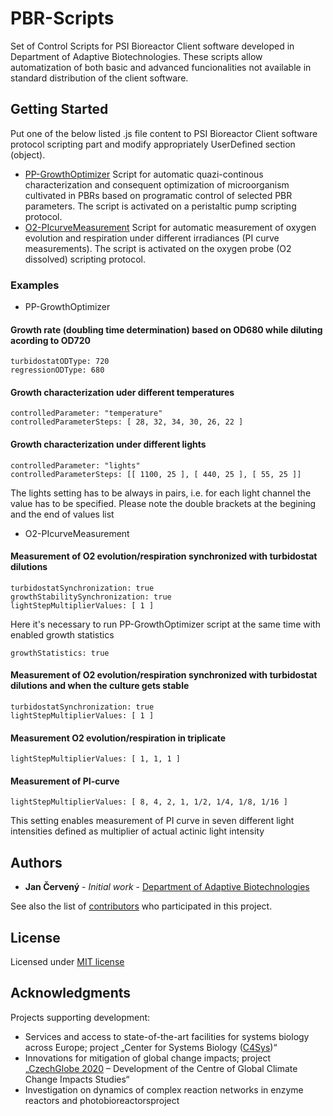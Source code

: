 # PBR-Scripts
Set of Control Scripts for PSI Bioreactor Client software developed in Department of Adaptive Biotechnologies. These scripts allow automatization of both basic and advanced funcionalities not available in standard distribution of the client software. 

## Getting Started

Put one of the below listed .js file content to PSI Bioreactor Client software protocol scripting part and modify appropriately UserDefined section (object).

* [PP-GrowthOptimizer](https://gcri-doab.github.io/PBR-Scripts/PP-GrowthOptimizer.js)
Script for automatic quazi-continous characterization and consequent optimization of microorganism cultivated in PBRs based on programatic control of selected PBR parameters. The script is activated on a peristaltic pump scripting protocol.
* [O2-PIcurveMeasurement](https://gcri-doab.github.io/PBR-Scripts/O2-PIcurveMeasurement.js)
Script for automatic measurement of oxygen evolution and respiration under different irradiances (PI curve measurements). The script is activated on the oxygen probe (O2 dissolved) scripting protocol.

### Examples

* PP-GrowthOptimizer

#### Growth rate (doubling time determination) based on OD680 while diluting acording to OD720
```
turbidostatODType: 720
regressionODType: 680
```

#### Growth characterization uder different temperatures
```
controlledParameter: "temperature"
controlledParameterSteps: [ 28, 32, 34, 30, 26, 22 ]
```

#### Growth characterization under different lights
```
controlledParameter: "lights"
controlledParameterSteps: [[ 1100, 25 ], [ 440, 25 ], [ 55, 25 ]]
```
The lights setting has to be always in pairs, i.e. for each light channel the value has to be specified. Please note the double brackets at the begining and the end of values list

* O2-PIcurveMeasurement

#### Measurement of O2 evolution/respiration synchronized with turbidostat dilutions
```
turbidostatSynchronization: true
growthStabilitySynchronization: true
lightStepMultiplierValues: [ 1 ]
```
Here it's necessary to run PP-GrowthOptimizer script at the same time with enabled growth statistics
```
growthStatistics: true
```

#### Measurement of O2 evolution/respiration synchronized with turbidostat dilutions and when the culture gets stable
```
turbidostatSynchronization: true
lightStepMultiplierValues: [ 1 ]
```


#### Measurement O2 evolution/respiration in triplicate
```
lightStepMultiplierValues: [ 1, 1, 1 ]
```

#### Measurement of PI-curve
```
lightStepMultiplierValues: [ 8, 4, 2, 1, 1/2, 1/4, 1/8, 1/16 ]
```

This setting enables measurement of PI curve in seven different light intensities defined as multiplier of actual actinic light intensity

## Authors

* **Jan Červený** - *Initial work* - [Department of Adaptive Biotechnologies](http://www.czechglobe.cz/en/institute-structure/research-sector/v-domain-adaptive-and-innovative-techniques/#doab)

See also the list of [contributors](https://github.com/your/project/contributors) who participated in this project.

## License

Licensed under [MIT license](https://gcri-doab.github.io/PBR-Scripts/LICENSE)

## Acknowledgments

Projects supporting development:

* Services and access to state-of-the-art facilities for systems biology across Europe; project „Center for Systems Biology ([C4Sys](http://c4sys.cz))“
* Innovations for mitigation of global change impacts; project „[CzechGlobe 2020](http://www.czechglobe.cz/en/) – Development of the Centre of Global Climate Change Impacts Studies“
* Investigation on dynamics of complex reaction networks in enzyme reactors and photobioreactorsproject
